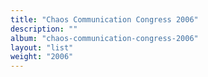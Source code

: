 ```yaml
---
title: "Chaos Communication Congress 2006"
description: ""
album: "chaos-communication-congress-2006"
layout: "list"
weight: "2006"
---
```

